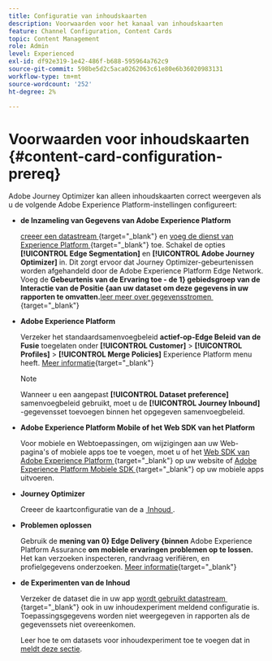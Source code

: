 ```yaml
---
title: Configuratie van inhoudskaarten
description: Voorwaarden voor het kanaal van inhoudskaarten
feature: Channel Configuration, Content Cards
topic: Content Management
role: Admin
level: Experienced
exl-id: df92e319-1e42-486f-b688-595964a762c9
source-git-commit: 598be5d2c5aca0262063c61e80e6b36020983131
workflow-type: tm+mt
source-wordcount: '252'
ht-degree: 2%

---
```


# Voorwaarden voor inhoudskaarten {#content-card-configuration-prereq}

Adobe Journey Optimizer kan alleen inhoudskaarten correct weergeven als u de volgende Adobe Experience Platform-instellingen configureert:

* **de Inzameling van Gegevens van Adobe Experience Platform**

  [&#x200B; creeer een datastream &#x200B;](https://experienceleague.adobe.com/nl/docs/experience-platform/datastreams/configure){target="_blank"} en [&#x200B; voeg de dienst van Experience Platform &#x200B;](https://experienceleague.adobe.com/nl/docs/experience-platform/datastreams/configure#aep){target="_blank"} toe. Schakel de opties **[!UICONTROL Edge Segmentation]** en **[!UICONTROL Adobe Journey Optimizer]** in. Dit zorgt ervoor dat Journey Optimizer-gebeurtenissen worden afgehandeld door de Adobe Experience Platform Edge Network.
Voeg de **Gebeurtenis van de Ervaring toe - de 1&rbrace; gebiedsgroep van de Interactie van de Positie &lbrace;aan uw dataset om deze gegevens in uw rapporten te omvatten.** [&#x200B; leer meer over gegevensstromen &#x200B;](https://experienceleague.adobe.com/nl/docs/experience-platform/datastreams/configure){target="_blank"}

* **Adobe Experience Platform**

  Verzeker het standaardsamenvoegbeleid **actief-op-Edge Beleid van de Fusie** toegelaten onder **[!UICONTROL Customer]** > **[!UICONTROL Profiles]** > **[!UICONTROL Merge Policies]** Experience Platform menu heeft. [Meer informatie](https://experienceleague.adobe.com/docs/experience-platform/profile/merge-policies/ui-guide.html?lang=nl-NL#configure){target="_blank"}

  >[!NOTE]
  >
  >Wanneer u een aangepast **[!UICONTROL Dataset preference]** samenvoegbeleid gebruikt, moet u de **[!UICONTROL Journey Inbound]** -gegevensset toevoegen binnen het opgegeven samenvoegbeleid.

* **Adobe Experience Platform Mobile of het Web SDK van het Platform**

  Voor mobiele en Webtoepassingen, om wijzigingen aan uw Web-pagina&#39;s of mobiele apps toe te voegen, moet u of het [&#x200B; Web SDK van Adobe Experience Platform &#x200B;](https://experienceleague.adobe.com/nl/docs/platform-learn/implement-web-sdk/overview){target="_blank"} op uw website of [&#x200B; Adobe Experience Platform Mobiele SDK &#x200B;](https://developer.adobe.com/client-sdks/home/){target="_blank"} op uw mobiele apps uitvoeren.

* **Journey Optimizer**

  Creeer de kaartconfiguratie van de a [&#x200B; Inhoud &#x200B;](#content-card-configuration).

* **Problemen oplossen**

  Gebruik de **mening van 0&rbrace; Edge Delivery &lbrace;binnen** Adobe Experience Platform Assurance **om mobiele ervaringen problemen op te lossen.** Het kan verzoeken inspecteren, randvraag verifiëren, en profielgegevens onderzoeken. [Meer informatie](https://experienceleague.adobe.com/nl/docs/experience-platform/assurance/view/edge-delivery){target="_blank"}

* **de Experimenten van de Inhoud**

  Verzeker de dataset die in uw app [&#x200B; wordt gebruikt datastream &#x200B;](https://experienceleague.adobe.com/nl/docs/experience-platform/datastreams/overview#_blank){target="_blank"} ook in uw inhoudexperiment meldend configuratie is. Toepassingsgegevens worden niet weergegeven in rapporten als de gegevenssets niet overeenkomen.

  Leer hoe te om datasets voor inhoudexperiment toe te voegen dat in [&#x200B; meldt deze sectie &#x200B;](../reports/reporting-configuration.md).
